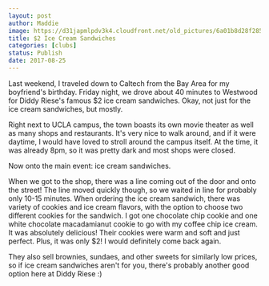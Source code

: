```yaml
---
layout: post
author: Maddie
image: https://d31japmlpdv3k4.cloudfront.net/old_pictures/6a01b8d28f2857970c01b8d29d6a8d970c-pi.jpg
title: $2 Ice Cream Sandwiches
categories: [clubs]
status: Publish
date: 2017-08-25
---
```


Last weekend, I traveled down to Caltech from the Bay Area for my boyfriend's birthday. Friday night, we drove about 40 minutes to Westwood for Diddy Riese's famous $2 ice cream sandwiches. Okay, not just for the ice cream sandwiches, but mostly.

Right next to UCLA campus, the town boasts its own movie theater as well as many shops and restaurants. It's very nice to walk around, and if it were daytime, I would have loved to stroll around the campus itself. At the time, it was already 8pm, so it was pretty dark and most shops were closed.

Now onto the main event: ice cream sandwiches.

When we got to the shop, there was a line coming out of the door and onto the street! The line moved quickly though, so we waited in line for probably only 10-15 minutes. When ordering the ice cream sandwich, there was variety of cookies and ice cream flavors, with the option to choose two different cookies for the sandwich. I got one chocolate chip cookie and one white chocolate macadamianut cookie to go with my coffee chip ice cream. It was absolutely delicious! Their cookies were warm and soft and just perfect. Plus, it was only $2! I would definitely come back again.

They also sell brownies, sundaes, and other sweets for similarly low prices, so if ice cream sandwiches aren't for you, there's probably another good option here at Diddy Riese :)

